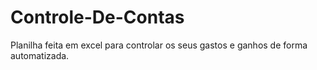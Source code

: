 # Controle-De-Contas
Planilha feita em excel para controlar os seus gastos e ganhos de forma automatizada. 
